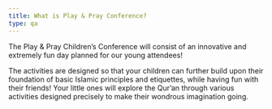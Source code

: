 ```yaml
---
title: What is Play & Pray Conference?
type: qa
---
```

The Play & Pray Children’s Conference will consist of an innovative and extremely fun day planned for our young attendees!



 



The activities are designed so that your children can further build upon their foundation of basic Islamic principles and etiquettes, while having fun with their friends! Your little ones will explore the Qur’an through various activities designed precisely to make their wondrous imagination going.
